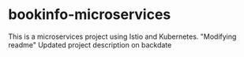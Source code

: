 # bookinfo-microservices 
This is a microservices project using Istio and Kubernetes. 
"Modifying readme" 
Updated project description on backdate 
